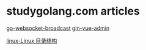 # studygolang.com articles

[go-websocket-broadcast](https://github.com/jack15083/go-websocket-broadcast)
[gin-vue-admin](https://github.com/piexlmax/gin-vue-admin)

[linux-Linux 目录结构](https://mp.weixin.qq.com/s?__biz=MzAxODI5ODMwOA==&mid=2666540459&idx=1&sn=301fc43baaea80e1512b4972d45677b2&chksm=80dce900b7ab60163db2f04e96a9f56ee1ab19e4c56c0d9189c89b9544c4e7eea7cef4bdac8c&mpshare=1&scene=24&srcid=12025d0oeYIj4j82AoeuCK0b#rd)
